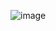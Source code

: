 ![image](https://github.com/ahmedafnouch816/Login_UI-flutter-/assets/74467064/4410787d-21c5-483c-b955-445efc550de9)

